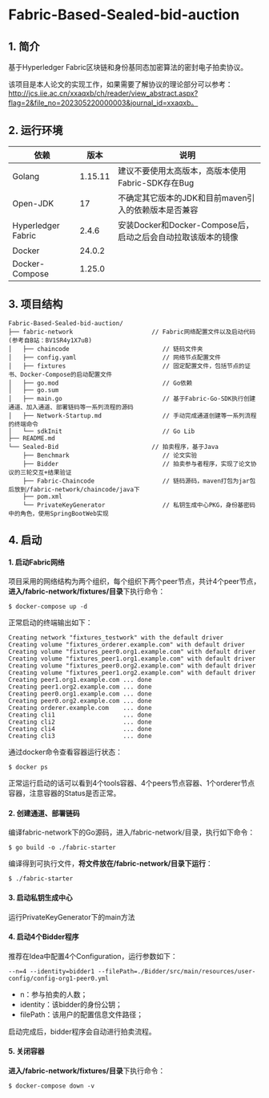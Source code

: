 # Fabric-Based-Sealed-bid-auction
## 1. 简介

基于Hyperledger Fabric区块链和身份基同态加密算法的密封电子拍卖协议。

该项目是本人论文的实现工作，如果需要了解协议的理论部分可以参考：http://jcs.iie.ac.cn/xxaqxb/ch/reader/view_abstract.aspx?flag=2&file_no=202305220000003&journal_id=xxaqxb。



## 2. 运行环境

| 依赖               | 版本    | 说明                                                         |
| ------------------ | ------- | ------------------------------------------------------------ |
| Golang             | 1.15.11 | 建议不要使用太高版本，高版本使用Fabric-SDK存在Bug            |
| Open-JDK           | 17      | 不确定其它版本的JDK和目前maven引入的依赖版本是否兼容         |
| Hyperledger Fabric | 2.4.6   | 安装Docker和Docker-Compose后，启动之后会自动拉取该版本的镜像 |
| Docker             | 24.0.2  |                                                              |
| Docker-Compose     | 1.25.0  |                                                              |



## 3. 项目结构

```
Fabric-Based-Sealed-bid-auction/
├── fabric-network                      // Fabric网络配置文件以及启动代码(参考自B站：BV1SR4y1X7uB)
│   ├── chaincode                          // 链码文件夹
│   ├── config.yaml                        // 网络节点配置文件
│   ├── fixtures                           // 固定配置文件，包括节点的证书、Docker-Compose的启动配置文件
│   ├── go.mod                             // Go依赖
│   ├── go.sum
│   ├── main.go                            // 基于Fabric-Go-SDK执行创建通道、加入通道、部署链码等一系列流程的源码
│   ├── Network-Startup.md                 // 手动完成通道创建等一系列流程的终端命令
│   └── sdkInit                            // Go Lib
├── README.md
└── Sealed-Bid                          // 拍卖程序，基于Java
    ├── Benchmark                          // 论文实验
    ├── Bidder                             // 拍卖参与者程序，实现了论文协议的三轮交互+结果验证
    ├── Fabric-Chaincode                   // 链码源码，maven打包为jar包后放到/fabric-network/chaincode/java下
    ├── pom.xml
    └── PrivateKeyGenerator                // 私钥生成中心PKG，身份基密码中的角色，使用SpringBootWeb实现
```



## 4. 启动

#### 1. 启动Fabric网络

项目采用的网络结构为两个组织，每个组织下两个peer节点，共计4个peer节点，**进入/fabric-network/fixtures/目录**下执行命令：

```shell
$ docker-compose up -d
```

正常启动的终端输出如下：

```
Creating network "fixtures_testwork" with the default driver
Creating volume "fixtures_orderer.example.com" with default driver
Creating volume "fixtures_peer0.org1.example.com" with default driver
Creating volume "fixtures_peer1.org1.example.com" with default driver
Creating volume "fixtures_peer0.org2.example.com" with default driver
Creating volume "fixtures_peer1.org2.example.com" with default driver
Creating peer1.org1.example.com ... done
Creating peer1.org2.example.com ... done
Creating peer0.org1.example.com ... done
Creating peer0.org2.example.com ... done
Creating orderer.example.com    ... done
Creating cli1                   ... done
Creating cli2                   ... done
Creating cli4                   ... done
Creating cli3                   ... done
```

通过docker命令查看容器运行状态：

```shell
$ docker ps
```

正常运行启动的话可以看到4个tools容器、4个peers节点容器、1个orderer节点容器，注意容器的Status是否正常。

#### 2.  创建通道、部署链码

编译fabric-network下的Go源码，进入/fabric-network/目录，执行如下命令：

```shell
$ go build -o ./fabric-starter
```

编译得到可执行文件，**将文件放在/fabric-network/目录下运行**：

```shell
$ ./fabric-starter
```

#### 3. 启动私钥生成中心

运行PrivateKeyGenerator下的main方法

#### 4. 启动4个Bidder程序

推荐在Idea中配置4个Configuration，运行参数如下：

```
--n=4 --identity=bidder1 --filePath=./Bidder/src/main/resources/user-config/config-org1-peer0.yml
```

- n：参与拍卖的人数；
- identity：该bidder的身份公钥；
- filePath：该用户的配置信息文件路径；

启动完成后，bidder程序会自动进行拍卖流程。

#### 5. 关闭容器

**进入/fabric-network/fixtures/目录**下执行命令：

```shell
$ docker-compose down -v
```

